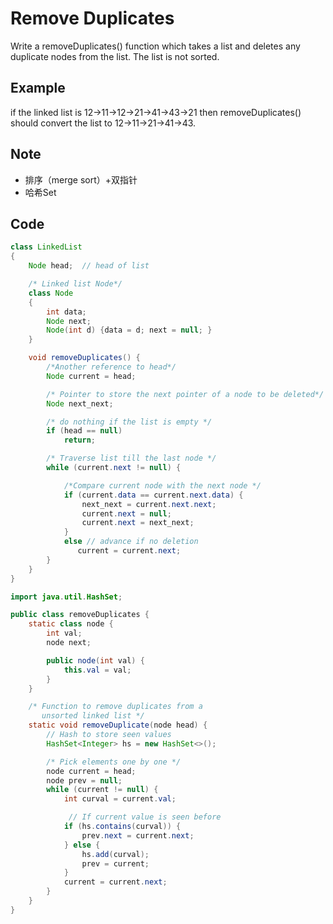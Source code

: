 # Remove Duplicates

Write a removeDuplicates() function which takes a list and deletes any duplicate nodes from the list. The list is not sorted.

## Example

if the linked list is 12->11->12->21->41->43->21 then removeDuplicates() should convert the list to 12->11->21->41->43.

## Note

* 排序（merge sort）+双指针
* 哈希Set

## Code

```java
class LinkedList 
{ 
    Node head;  // head of list 

    /* Linked list Node*/
    class Node 
    { 
        int data; 
        Node next; 
        Node(int d) {data = d; next = null; } 
    } 

    void removeDuplicates() { 
        /*Another reference to head*/
        Node current = head; 

        /* Pointer to store the next pointer of a node to be deleted*/
        Node next_next; 

        /* do nothing if the list is empty */
        if (head == null)     
            return; 

        /* Traverse list till the last node */
        while (current.next != null) { 

            /*Compare current node with the next node */
            if (current.data == current.next.data) { 
                next_next = current.next.next; 
                current.next = null; 
                current.next = next_next; 
            } 
            else // advance if no deletion 
               current = current.next; 
        } 
    } 
}
```

```java
import java.util.HashSet; 

public class removeDuplicates { 
    static class node { 
        int val; 
        node next; 

        public node(int val) { 
            this.val = val; 
        } 
    } 

    /* Function to remove duplicates from a 
       unsorted linked list */
    static void removeDuplicate(node head) { 
        // Hash to store seen values 
        HashSet<Integer> hs = new HashSet<>(); 

        /* Pick elements one by one */
        node current = head; 
        node prev = null; 
        while (current != null) { 
            int curval = current.val; 

             // If current value is seen before 
            if (hs.contains(curval)) { 
                prev.next = current.next; 
            } else { 
                hs.add(curval); 
                prev = current; 
            } 
            current = current.next; 
        }  
    } 
}
```

